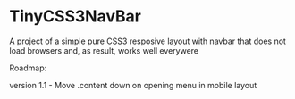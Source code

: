 # TinyCSS3NavBar

A project of a simple pure CSS3 resposive layout with navbar that does not load browsers and, as result, works well everywere

Roadmap:

version 1.1 - Move .content down on opening menu in mobile layout
